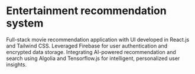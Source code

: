 # Entertainment recommendation system

Full-stack movie recommendation application with UI developed in React.js and Tailwind CSS. Leveraged Firebase for user authentication and encrypted data storage. Integrating AI-powered recommendation and search using Algolia and Tensorflow.js for intelligent, personalized user insights.
